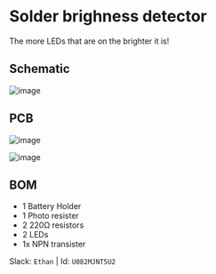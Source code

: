 # Solder brighness detector

The more LEDs that are on the brighter it is!

## Schematic

![image](https://github.com/user-attachments/assets/a9bb860f-8e88-4db1-b096-fbb35b1dea5a)

## PCB

![image](https://github.com/user-attachments/assets/1325a331-da2d-4a28-a651-20e39cfd80ba)

![image](https://github.com/user-attachments/assets/db5f9e4b-6bd3-4832-9274-5fe377574c46)

## BOM

- 1 Battery Holder
- 1 Photo resister
- 2 220Ω resistors
- 2 LEDs
- 1x NPN transister

Slack: `Ethan` | Id: `U082MJNT5U2`
